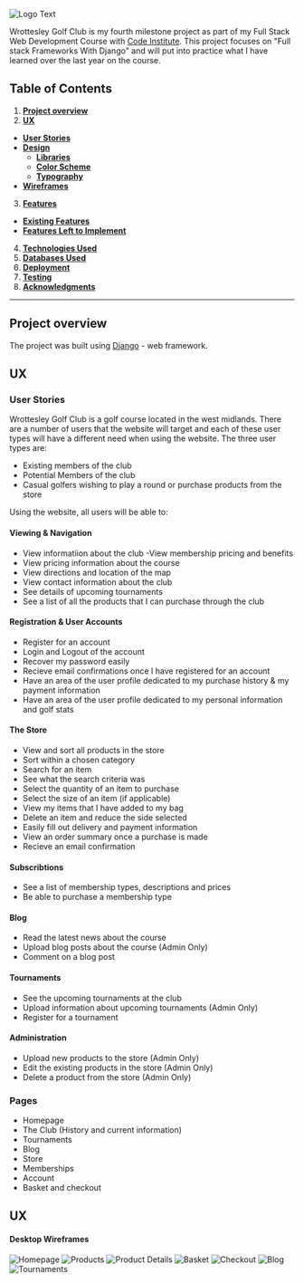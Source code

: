 ![Logo Text](https://user-images.githubusercontent.com/64138643/108905833-17788880-7618-11eb-85e6-b6c7e066fe7c.PNG)

Wrottesley Golf Club is my fourth milestone project as part of my Full Stack Web Development Course with [Code Institute](https://codeinstitute.net/). This project focuses on "Full stack Frameworks With Django" and will put into practice what I have learned over the last year on the course.

## Table of Contents
1. [**Project overview**](#project-overview)
2. [**UX**](#ux)
  - [**User Stories**](#user-stories)
  - [**Design**](#design)
    - [**Libraries**](#third-party-libraries)
    - [**Color Scheme**](#color-scheme)
    - [**Typography**](#typography)
  - [**Wireframes**](#wireframes)
3. [**Features**](#features)
  - [**Existing Features**](#existing-features)
  - [**Features Left to Implement**](#features-left-to-implemement)
4. [**Technologies Used**](#technologies-used)
5. [**Databases Used**](#databases-used)
6. [**Deployment**](#Deployment)
7. [**Testing**](#Testing)
8. [**Acknowledgments**](#Acknowledgments)
---

## Project overview
The project was built using [Django](https://www.djangoproject.com/) - web framework.
 
 
## UX

### User Stories
Wrottesley Golf Club is a golf course located in the west midlands. There are a number of users that the website will target and each of these user types will have a different need when using the website. The three user types are:
- Existing members of the club
- Potential Members of the club
- Casual golfers wishing to play a round or purchase products from the store

Using the website, all users will be able to:

#### Viewing & Navigation
- View informatiion about the club
 -View membership pricing and benefits
- View pricing information about the course
- View directions and location of the map
- View contact information about the club
- See details of upcoming tournaments
- See a list of all the products that I can purchase through the club

#### Registration & User Accounts
- Register for an account
- Login and Logout of the account
- Recover my password easily
- Recieve email confirmations once I have registered for an account
- Have an area of the user profile dedicated to my purchase history & my payment information
- Have an area of the user profile dedicated to my personal information and golf stats

#### The Store
- View and sort all products in the store
- Sort within a chosen category
- Search for an item
- See what the search criteria was
- Select the quantity of an item to purchase
- Select the size of an item (if applicable)
- View my items that I have added to my bag
- Delete an item and reduce the side selected
- Easily fill out delivery and payment information
- View an order summary once a purchase is made
- Recieve an email confirmation

#### Subscribtions
- See a list of membership types, descriptions and prices
- Be able to purchase a membership type

#### Blog
- Read the latest news about the course
- Upload blog posts about the course (Admin Only)
- Comment on a blog post

#### Tournaments
- See the upcoming tournaments at the club
- Upload information about upcoming tournaments (Admin Only)
- Register for a tournament

#### Administration
- Upload new products to the store (Admin Only)
- Edit the existing products in the store (Admin Only)
- Delete a product from the store (Admin Only)
 
### Pages

- Homepage
- The Club (History and current information)
- Tournaments
- Blog
- Store
- Memberships
- Account
- Basket and checkout

## UX

#### Desktop Wireframes
![Homepage](https://user-images.githubusercontent.com/64138643/109057030-24a97c00-76d9-11eb-970e-a57d0d017f35.png)
![Products](https://user-images.githubusercontent.com/64138643/109057014-2115f500-76d9-11eb-8e23-21a0433e092e.png)
![Product Details](https://user-images.githubusercontent.com/64138643/109057032-24a97c00-76d9-11eb-9ce6-50de431d0e4f.png)
![Basket](https://user-images.githubusercontent.com/64138643/109057019-22dfb880-76d9-11eb-924b-7ee89c4d09c8.png)
![Checkout](https://user-images.githubusercontent.com/64138643/109057025-23784f00-76d9-11eb-9b63-e9324238e2d7.png)
![Blog](https://user-images.githubusercontent.com/64138643/109057021-22dfb880-76d9-11eb-944b-87542884a8e7.png)
![Tournaments](https://user-images.githubusercontent.com/64138643/109057017-21ae8b80-76d9-11eb-8faa-fc96ce54c6c2.png)


